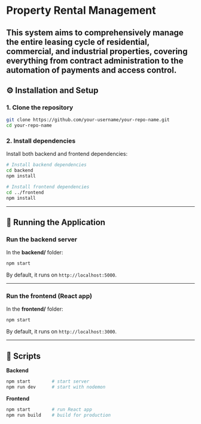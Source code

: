 # Property Rental Management
This system aims to **comprehensively manage the entire leasing cycle of residential, commercial, and industrial properties**, covering everything from **contract administration** to the **automation of payments and access control**.
---

## ⚙️ Installation and Setup

### 1. Clone the repository

```bash
git clone https://github.com/your-username/your-repo-name.git
cd your-repo-name
```

### 2. Install dependencies

Install both backend and frontend dependencies:

```bash
# Install backend dependencies
cd backend
npm install

# Install frontend dependencies
cd ../frontend
npm install
```

---

## 🚀 Running the Application

### Run the backend server

In the **backend/** folder:

```bash
npm start
```

By default, it runs on `http://localhost:5000`.

---

### Run the frontend (React app)

In the **frontend/** folder:

```bash
npm start
```

By default, it runs on `http://localhost:3000`.

---


## 🧪 Scripts

**Backend**
```bash
npm start        # start server
npm run dev      # start with nodemon
```

**Frontend**
```bash
npm start        # run React app
npm run build    # build for production
```

